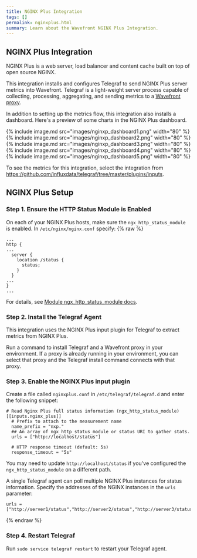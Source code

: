 ```yaml
---
title: NGINX Plus Integration
tags: []
permalink: nginxplus.html
summary: Learn about the Wavefront NGINX Plus Integration.
---
```

## NGINX Plus Integration

NGINX Plus is a web server, load balancer and content cache built on top of open source NGINX.

This integration installs and configures Telegraf to send NGINX Plus server metrics into Wavefront. Telegraf is a light-weight server process capable of collecting, processing, aggregating, and sending metrics to a [Wavefront proxy](https://docs.wavefront.com/proxies.html).

In addition to setting up the metrics flow, this integration also installs a dashboard. Here's a preview of some charts in the NGINX Plus dashboard.

{% include image.md src="images/nginxp_dashboard1.png" width="80" %}
{% include image.md src="images/nginxp_dashboard2.png" width="80" %}
{% include image.md src="images/nginxp_dashboard3.png" width="80" %}
{% include image.md src="images/nginxp_dashboard4.png" width="80" %}
{% include image.md src="images/nginxp_dashboard5.png" width="80" %}


To see the metrics for this integration, select the integration from <https://github.com/influxdata/telegraf/tree/master/plugins/inputs>.
## NGINX Plus Setup



### Step 1. Ensure the HTTP Status Module is Enabled

On each of your NGINX Plus hosts, make sure the `ngx_http_status_module` is enabled. In `/etc/nginx/nginx.conf` specify:
{% raw %}
```
...
http {
...
  server {
    location /status {
      status;
    }
  }
...
}
...
```

For details, see [Module ngx_http_status_module docs](http://nginx.org/en/docs/http/ngx_http_status_module.html).

### Step 2. Install the Telegraf Agent

This integration uses the NGINX Plus input plugin for Telegraf to extract metrics from NGINX Plus.

Run a command to install Telegraf and a Wavefront proxy in your environment. If a proxy is already running in your environment, you can select that proxy and the Telegraf install command connects with that proxy.

### Step 3. Enable the NGINX Plus input plugin

Create a file called `nginxplus.conf` in `/etc/telegraf/telegraf.d` and enter the following snippet:

   ```
   # Read Nginx Plus full status information (ngx_http_status_module)
   [[inputs.nginx_plus]]
     # Prefix to attach to the measurement name
     name_prefix = "nxp."
     ## An array of ngx_http_status_module or status URI to gather stats.
     urls = ["http://localhost/status"]

     # HTTP response timeout (default: 5s)
     response_timeout = "5s"

   ```

You may need to update `http://localhost/status` if you've configured the `ngx_http_status_module` on a different path.

A single Telegraf agent can poll multiple NGINX Plus instances for status information. Specify the addresses of the NGINX instances in the `urls` parameter:

```
urls = ["http://server1/status","http://server2/status","http://server3/status"]
```
{% endraw %}

### Step 4. Restart Telegraf

Run `sudo service telegraf restart` to restart your Telegraf agent.
